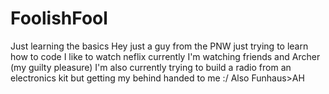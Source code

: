 # FoolishFool
Just learning the basics
Hey just a guy from the PNW just trying to learn how to code
I like to watch neflix currently I'm watching friends and Archer (my guilty pleasure)
I'm also currently trying to build a radio from an electronics kit but getting my behind handed to me :/
Also Funhaus>AH 
